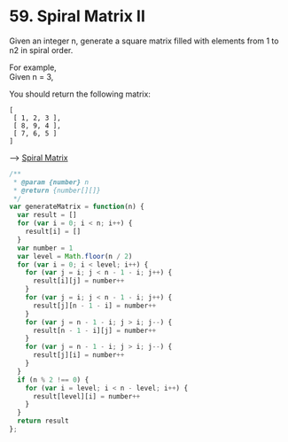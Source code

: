 # 59. Spiral Matrix II

Given an integer n, generate a square matrix filled with elements from 1 to n2 in spiral order.

For example,  
Given n = 3,

You should return the following matrix:
```
[
 [ 1, 2, 3 ],
 [ 8, 9, 4 ],
 [ 7, 6, 5 ]
]
```

--> [Spiral Matrix](https://github.com/cucluoting/leetcode/blob/master/054_SpiralMatrix.md)

```javascript
/**
 * @param {number} n
 * @return {number[][]}
 */
var generateMatrix = function(n) {
  var result = []
  for (var i = 0; i < n; i++) {
    result[i] = []
  }
  var number = 1
  var level = Math.floor(n / 2)
  for (var i = 0; i < level; i++) {
    for (var j = i; j < n - 1 - i; j++) {
      result[i][j] = number++
    }
    for (var j = i; j < n - 1 - i; j++) {
      result[j][n - 1 - i] = number++
    }
    for (var j = n - 1 - i; j > i; j--) {
      result[n - 1 - i][j] = number++
    }
    for (var j = n - 1 - i; j > i; j--) {
      result[j][i] = number++
    }
  }
  if (n % 2 !== 0) {
    for (var i = level; i < n - level; i++) {
      result[level][i] = number++
    }
  }
  return result
};
```
